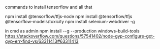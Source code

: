 commands to install tensorflow and all that




npm install @tensorflow/tfjs-node
npm install @tensorflow/tfjs @tensorflow-models/toxicity
npm install selenium-webdriver -g

in cmd as admin
    npm install --g --production windows-build-tools
https://stackoverflow.com/questions/57541402/node-gyp-configure-got-gyp-err-find-vs/63311413#63311413